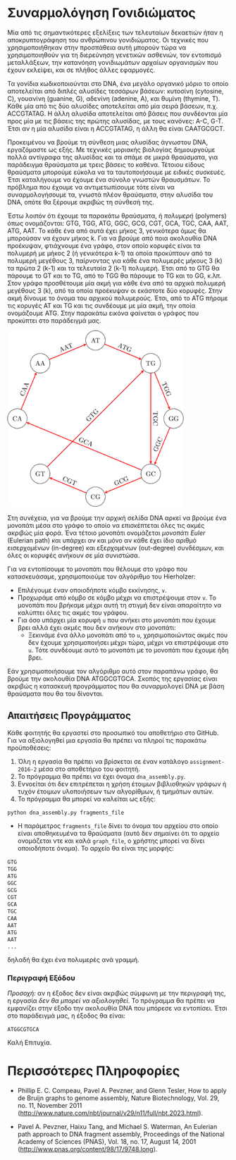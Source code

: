 # Συναρμολόγηση Γονιδιώματος

Μία από τις σημαντικότερες εξελίξεις των τελευταίων δεκαετιών ήταν η αποκρυπτογράφηση του ανθρώπινου γονιδιώματος. Οι τεχνικές που χρησιμοποιήθηκαν στην προσπάθεια αυτή μπορούν τώρα να χρησιμοποιηθούν για τη διερεύνηση γενετικών ασθενιών, τον εντοπισμό μεταλλάξεων, την κατανόηση γονιδιωμάτων αρχαίων οργανισμών που έχουν εκλείψει, και σε πλήθος άλλες εφαρμογές.

Τα γονίδια κωδικοποιούνται στο DNA, ένα μεγάλο οργανικό μόριο το οποίο αποτελείται από διπλές αλυσίδες τεσσάρων βάσεων: κυτοσίνη (cytosine, C), γουανίνη (guanine, G), αδενίνη (adenine, A), και θυμίνη (thymine, T). Κάθε μία από τις δύο αλυσίδες αποτελείται από μία σειρά βάσεων, π.χ. ACCGTATAG. Η άλλη αλυσίδα αποτελείται από βάσεις που συνδέονται μία προς μία με τις βάσεις της πρώτης αλυσίδας, με τους κανόνες: A-C, G-T. Έτσι αν η μία αλυσίδα είναι η ACCGTATAG, η άλλη θα είναι CAATGCGCT. 

Προκειμένου να βρούμε τη σύνθεση μιας αλυσίδας άγνωστου DΝA, εργαζόμαστε ως εξής. Με τεχνικές μοριακής βιολογίας δημιουργούμε πολλά αντίγραφα της αλυσίδας και τα σπάμε σε μικρά θραύσματα, για παράδειγμα θραύσματα με τρεις βάσεις το καθένα. Τέτοιου είδους θραύσματα μπορούμε εύκολα να τα ταυτοποιήσουμε με ειδικές συσκευές. Έτσι καταλήγουμε να έχουμε ένα σύνολο γνωστών θραυσμάτων. Το πρόβλημα που έχουμε να αντιμετωπίσουμε τότε είναι να συναρμολογήσουμε τα, γνωστά πλέον θραύσματα, στην αλυσίδα του DNA, οπότε θα ξέρουμε ακριβώς τη σύνθεσή της.

Έστω λοιπόν ότι έχουμε τα παρακάτω θραύσματα, ή *πολυμερή* (polymers) όπως ονομάζονται: GTG, TGG, ATG, GGC, GCG, CGT, GCA, TGC, CAA, AAT, ATG, AAT. Το κάθε ένα από αυτά έχει μήκος 3, γενικότερα όμως θα μπορούσαν να έχουν μήκος k. Για να βρούμε από ποια ακολουθία DNA προέκυψαν, φτιάχνουμε ένα γράφο, στον οποίο κορυφές είναι τα πολυμερή με μήκος 2 (ή γενικότερα k-1) τα οποία προκύπτουν από τα πολυμερή μεγέθους 3, παίρνοντας για κάθε ένα πολυμερές μήκους 3 (k) τα πρώτα 2 (k-1) και τα τελευταία 2 (k-1) πολυμερή. Έτσι από το GTG θα πάρουμε το GT και το TG, από το TGG θα πάρουμε το TG και το GG, κ.λπ. Στον γράφο προσθέτουμε μία ακμή για κάθε ένα από τα αρχικά πολυμερή μεγέθους 3 (k), από τα οποία προέκυψαν οι εκάστοτε δύο κορυφές. Στην ακμή δίνουμε το όνομα του αρχικού πολυμερούς. Έτσι, από το ATG πήραμε τις κορυγές ΑΤ και TG και τις συνδέουμε με μία ακμή, την οποία ονομάζουμε ATG. Στην παρακάτω εικόνα φαίνεται ο γράφος που προκύπτει στο παράδειγμά μας.

<img src="fragment_graph.png" width="400">

Στη συνέχεια, για να βρούμε την αρχική σελίδα DNA αρκεί να βρούμε ένα μονοπάτι μέσα στο γράφο το οποίο να επισκέπτεται όλες τις ακμές ακριβώς μία φορά. Ένα τέτοιο μονοπάτι ονομάζεται *μονοπάτι Euler* (Eulerian path) και υπάρχει αν και μόνο αν κάθε έχει ίδιο αριθμό εισερχομένων (in-degree) και εξερχομένων (out-degree) συνδέσμων, και όλες οι κορυφές ανήκουν σε μία συνιστώσα.

Για να εντοπίσουμε το μονοπάτι που θέλουμε στο γράφο που κατασκευάσαμε, χρησιμοποιούμε τον αλγόριθμο του Hierholzer:

* Επιλέγουμε έναν οποιοδήποτε κόμβο εκκίνησης, `v`.
* Προχωράμε από κόμβο σε κόμβο μέχρι να επιστρέψουμε στον `v`. Το μονοπάτι που βρήκαμε μέχρι αυτή τη στιγμή δεν είναι απαραίτητο να καλύπτει όλες τις ακμές του γράφου.
* Για όσο υπάρχει μία κορυφή `u` που ανήκει στο μονοπάτι που έχουμε βρει αλλά έχει ακμές που δεν ανήκουν στο μονοπάτι:
  * Ξεκινάμε ένα άλλο μονοπάτι από το `u`, χρησιμοποιώντας ακμές που δεν έχουμε χρησιμοποιήσει μέχρι τώρα, μέχρι να επιστρέψουμε στο `u`. Τότε συνδέουμε αυτό το μονοπάτι με το μονοπάτι που έχουμε ήδη βρει.

Εάν χρησιμοποιήσουμε τον αλγόριθμο αυτό στον παραπάνω γράφο, θα βρούμε την ακολουθία DNA ATGGCGTGCA. Σκοπός της εργασίας είναι ακριβώς η κατασκευή προγράμματος που θα συναρμολογεί DNA με βάση θραύσματα που θα του δίνονται.

## Απαιτήσεις Προγράμματος

Κάθε φοιτητής θα εργαστεί στο προσωπικό του αποθετήριο στο GitHub. Για να αξιολογηθεί μια εργασία θα πρέπει να πληροί τις παρακάτω προϋποθέσεις:

1. Όλη η εργασία θα πρέπει να βρίσκεται σε έναν κατάλογο `assignment-2016-2` μέσα στο αποθετήριο του φοιτητή.
2. Το πρόγραμμα θα πρέπει να έχει όνομα `dna_assembly.py`.
3. Εννοείται ότι δεν επιτρέπεται η χρήση έτοιμων βιβλιοθηκών γράφων ή τυχόν έτοιμων υλοποιήσεων των αλγορίθμων, ή τμημάτων αυτών.
4. Το πρόγραμμα θα μπορεί να καλείται ως εξής:
```
python dna_assembly.py fragments_file
```

* Η παράμετρος `fragments_file` δίνει το όνομα του αρχείου στο οποίο είναι αποθηκευμένα τα θραύσματα (αυτό δεν σημαίνει ότι το αρχείο ονομάζεται ντε και καλά `graph_file`, ο χρήστης μπορεί να δίνει οποιοδήποτε όνομα). Το αρχείο θα είναι της μορφής:
```
GTG
TGG
ATG
GGC
GCG
CGT
GCA
TGC
CAA
AAT
ATG
AAT
...
```
δηλαδή θα έχει ένα πολυμερές ανά γραμμή.

### Περιγραφή Εξόδου

*Προσοχή:* αν η έξοδος δεν είναι ακριβώς σύμφωνη με την περιγραφή της, η εργασία *δεν θα μπορεί να αξιολογηθεί*. Το πρόγραμμα θα πρέπει να εμφανίζει στην έξοδο την ακολουθία DNA που μπόρεσε να εντοπίσει. Έτσι στο παράδειγμά μας, η έξοδος θα είναι:
```
ATGGCGTGCA
```

Καλή Επιτυχία.

# Περισσότερες Πληροφορίες

* Phillip E. C. Compeau, Pavel A. Pevzner, and Glenn Tesler, How to apply de Bruijn graphs to genome assembly, Nature Biotechnology, Vol. 29, no. 11, November 2011 (http://www.nature.com/nbt/journal/v29/n11/full/nbt.2023.html).

* Pavel A. Pevzner, Haixu Tang, and Michael S. Waterman, An Eulerian path approach to DNA fragment assembly, Proceedings of the National Academy of Sciences (PNAS), Vol. 18, no. 17, August 14, 2001 (http://www.pnas.org/content/98/17/9748.long).


